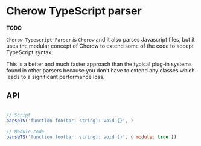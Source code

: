 # Cherow TypeScript parser

**TODO**

`Cherow Typescript Parser` *is* `Cherow` and it also parses Javascript files, but it uses the modular concept of Cherow
to extend some of the code to accept TypeScript syntax.

This is a better and much faster approach than the typical plug-in systems found in other parsers because you don't have
to extend any classes which leads to a significant performance loss.

## API

```js

// Script
parseTS('function foo(bar: string): void {}', )

// Module code
parseTS('function foo(bar: string): void {}', { module: true })
```

